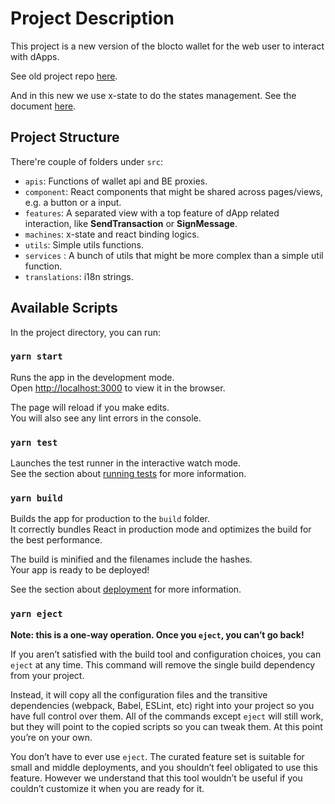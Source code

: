 # Project Description

This project is a new version of the blocto wallet for the web user to interact with dApps.

See old project repo [here](https://github.com/portto/wallet-webapp).

And in this new we use x-state to do the states management. See the document [here](https://xstate.js.org/docs/guides/states.html#api).

## Project Structure

There're couple of folders under `src`:

- `apis`: Functions of wallet api and BE proxies.
- `component`: React components that might be shared across pages/views, e.g. a button or a input.
- `features`: A separated view with a top feature of dApp related interaction, like **SendTransaction** or **SignMessage**.
- `machines`: x-state and react binding logics.
- `utils`: Simple utils functions.
- `services` : A bunch of utils that might be more complex than a simple util function.
- `translations`: i18n strings.

## Available Scripts

In the project directory, you can run:

### `yarn start`

Runs the app in the development mode.\
Open [http://localhost:3000](http://localhost:3000) to view it in the browser.

The page will reload if you make edits.\
You will also see any lint errors in the console.

### `yarn test`

Launches the test runner in the interactive watch mode.\
See the section about [running tests](https://facebook.github.io/create-react-app/docs/running-tests) for more information.

### `yarn build`

Builds the app for production to the `build` folder.\
It correctly bundles React in production mode and optimizes the build for the best performance.

The build is minified and the filenames include the hashes.\
Your app is ready to be deployed!

See the section about [deployment](https://facebook.github.io/create-react-app/docs/deployment) for more information.

### `yarn eject`

**Note: this is a one-way operation. Once you `eject`, you can’t go back!**

If you aren’t satisfied with the build tool and configuration choices, you can `eject` at any time. This command will remove the single build dependency from your project.

Instead, it will copy all the configuration files and the transitive dependencies (webpack, Babel, ESLint, etc) right into your project so you have full control over them. All of the commands except `eject` will still work, but they will point to the copied scripts so you can tweak them. At this point you’re on your own.

You don’t have to ever use `eject`. The curated feature set is suitable for small and middle deployments, and you shouldn’t feel obligated to use this feature. However we understand that this tool wouldn’t be useful if you couldn’t customize it when you are ready for it.
